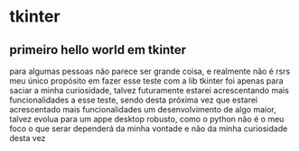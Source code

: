# tkinter
## primeiro hello world em tkinter
para algumas pessoas não parece ser grande coisa, e realmente não é rsrs</br>
meu único propósito em fazer esse teste com a lib tkinter foi apenas para saciar a minha curiosidade, talvez futuramente estarei acrescentando mais funcionalidades a esse teste, sendo desta próxima vez que estarei acrescentado mais funcionalidades um desenvolvimento de algo maior, talvez evolua para um appe desktop robusto, como o python não é o meu foco o que serar dependerá da minha vontade e não da minha curiosidade desta vez 
